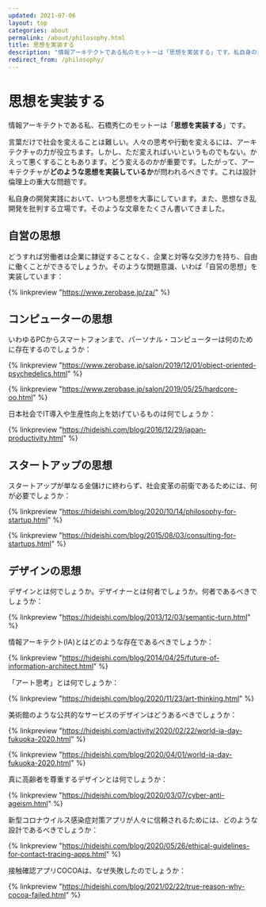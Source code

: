 ```yaml
---
updated: 2021-07-06
layout: top
categories: about
permalink: /about/philosophy.html
title: 思想を実装する
description: "情報アーキテクトである私のモットーは「思想を実装する」です。私自身の開発実践において、いつも思想を大事にしています。また、思想なき乱開発を批判する立場です。そのような文章をたくさん書いてきました。"
redirect_from: /philosophy/
---
```


# 思想を実装する

情報アーキテクトである私、石橋秀仁のモットーは「**思想を実装する**」です。

言葉だけで社会を変えることは難しい。人々の思考や行動を変えるには、アーキテクチャの力が役立ちます。しかし、ただ変えればいいというものでもない。かえって悪くすることもあります。どう変えるのかが重要です。したがって、アーキテクチャが**どのような思想を実装しているか**が問われるべきです。これは設計倫理上の重大な問題です。

私自身の開発実践において、いつも思想を大事にしています。また、思想なき乱開発を批判する立場です。そのような文章をたくさん書いてきました。

## 自営の思想

どうすれば労働者は企業に隷従することなく、企業と対等な交渉力を持ち、自由に働くことができるでしょうか。そのような問題意識、いわば「自営の思想」を実装しています：

{% linkpreview "https://www.zerobase.jp/za/" %}

## コンピューターの思想

いわゆるPCからスマートフォンまで、パーソナル・コンピューターは何のために存在するのでしょうか：

{% linkpreview "https://www.zerobase.jp/salon/2019/12/01/object-oriented-psychedelics.html" %}

{% linkpreview "https://www.zerobase.jp/salon/2019/05/25/hardcore-oo.html" %}

日本社会でIT導入や生産性向上を妨げているものは何でしょうか：

{% linkpreview "https://hideishi.com/blog/2016/12/29/japan-productivity.html" %}

## スタートアップの思想

スタートアップが単なる金儲けに終わらず、社会変革の前衛であるためには、何が必要でしょうか：

{% linkpreview "https://hideishi.com/blog/2020/10/14/philosophy-for-startup.html" %}

{% linkpreview "https://hideishi.com/blog/2015/08/03/consulting-for-startups.html" %}

## デザインの思想

デザインとは何でしょうか。デザイナーとは何者でしょうか。何者であるべきでしょうか：

{% linkpreview "https://hideishi.com/blog/2013/12/03/semantic-turn.html" %}

情報アーキテクト(IA)とはどのような存在であるべきでしょうか：

{% linkpreview "https://hideishi.com/blog/2014/04/25/future-of-information-architect.html" %}

「アート思考」とは何でしょうか：

{% linkpreview "https://hideishi.com/blog/2020/11/23/art-thinking.html" %}

美術館のような公共的なサービスのデザインはどうあるべきでしょうか：

{% linkpreview "https://hideishi.com/activity/2020/02/22/world-ia-day-fukuoka-2020.html" %}

{% linkpreview "https://hideishi.com/blog/2020/04/01/world-ia-day-fukuoka-2020.html" %}

真に高齢者を尊重するデザインとは何でしょうか：

{% linkpreview "https://hideishi.com/blog/2020/03/07/cyber-anti-ageism.html" %}

新型コロナウイルス感染症対策アプリが人々に信頼されるためには、どのような設計であるべきでしょうか：

{% linkpreview "https://hideishi.com/blog/2020/05/26/ethical-guidelines-for-contact-tracing-apps.html" %}

接触確認アプリCOCOAは、なぜ失敗したのでしょうか：

{% linkpreview "https://hideishi.com/blog/2021/02/22/true-reason-why-cocoa-failed.html" %}
